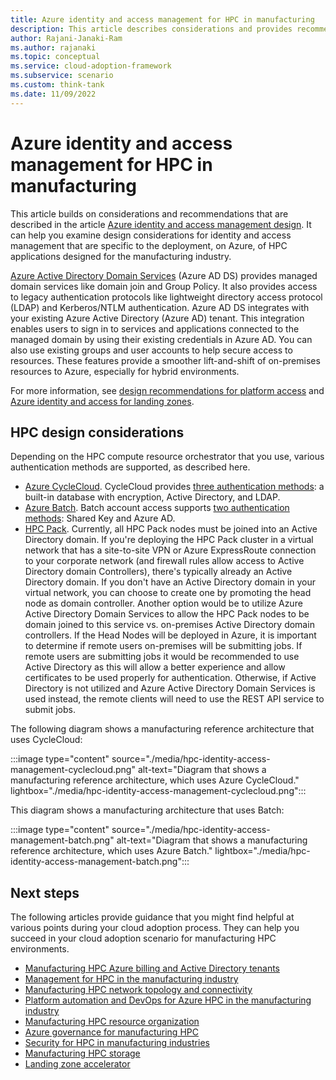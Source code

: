 ```yaml
---
title: Azure identity and access management for HPC in manufacturing  
description: This article describes considerations and provides recommendations for identity and access management in manufacturing HPC environments.
author: Rajani-Janaki-Ram
ms.author: rajanaki
ms.topic: conceptual
ms.service: cloud-adoption-framework
ms.subservice: scenario
ms.custom: think-tank
ms.date: 11/09/2022
---
```


# Azure identity and access management for HPC in manufacturing

This article builds on considerations and recommendations that are described in the article [Azure identity and access management design](../../../ready/landing-zone/design-area/identity-access.md). It can help you examine design considerations for identity and access management that are specific to the deployment, on Azure, of HPC applications designed for the manufacturing industry.

[Azure Active Directory Domain Services](/azure/active-directory-domain-services/overview) (Azure AD DS) provides managed domain services like domain join and Group Policy. It also provides access to legacy authentication protocols like lightweight directory access protocol (LDAP) and Kerberos/NTLM authentication. Azure AD DS integrates with your existing Azure Active Directory (Azure AD) tenant. This integration enables users to sign in to services and applications connected to the managed domain by using their existing credentials in Azure AD. You can also use existing groups and user accounts to help secure access to resources. These features provide a smoother lift-and-shift of on-premises resources to Azure, especially for hybrid environments.

For more information, see [design recommendations for platform access](../../../ready/landing-zone/design-area/identity-access-platform-access.md#design-recommendations-for-platform-access) and [Azure identity and access for landing zones](../../../ready/landing-zone/design-area/identity-access-landing-zones.md).

## HPC design considerations

Depending on the HPC compute resource orchestrator that you use, various authentication methods are supported, as described here.

 - [Azure CycleCloud](/azure/cyclecloud/overview?view=cyclecloud-8&preserve-view=true). CycleCloud provides [three authentication methods](/azure/cyclecloud/how-to/user-authentication?view=cyclecloud-8&preserve-view=true): a built-in database with encryption, Active Directory, and LDAP.
 - [Azure Batch](/azure/batch/batch-technical-overview). Batch account access supports [two authentication methods](/azure/batch/security-best-practices): Shared Key and Azure AD.
 - [HPC Pack](/azure/cyclecloud/hpcpack?view=cyclecloud-8&preserve-view=true). Currently, all HPC Pack nodes must be joined into an Active Directory domain. If you're deploying the HPC Pack cluster in a virtual network that has a site-to-site VPN or Azure ExpressRoute connection to your corporate network (and firewall rules allow access to Active Directory domain Controllers), there's typically already an Active Directory domain. If you don't have an Active Directory domain in your virtual network, you can choose to create one by promoting the head node as domain controller. Another option would be to utilize Azure Active Directory Domain Services to allow the HPC Pack nodes to be domain joined to this service vs. on-premises Active Directory domain controllers. If the Head Nodes will be deployed in Azure, it is important to determine if remote users on-premises will be submitting jobs. If remote users are submitting jobs it would be recommended to use Active Directory as this will allow a better experience and allow certificates to be used properly for authentication. Otherwise, if Active Directory is not utilized and Azure Active Directory Domain Services is used instead, the remote clients will need to use the REST API service to submit jobs. 

The following diagram shows a manufacturing reference architecture that uses CycleCloud:

:::image type="content" source="./media/hpc-identity-access-management-cyclecloud.png" alt-text="Diagram that shows a manufacturing reference architecture, which uses Azure CycleCloud." lightbox="./media/hpc-identity-access-management-cyclecloud.png":::

This diagram shows a manufacturing architecture that uses Batch: 

:::image type="content" source="./media/hpc-identity-access-management-batch.png" alt-text="Diagram that shows a manufacturing reference architecture, which uses Azure Batch." lightbox="./media/hpc-identity-access-management-batch.png":::

## Next steps

The following articles provide guidance that you might find helpful at various points during your cloud adoption process. They can help you succeed in your cloud adoption scenario for manufacturing HPC environments.

- [Manufacturing HPC Azure billing and Active Directory tenants](./azure-billing-active-directory-tenant.md)
- [Management for HPC in the manufacturing industry](./management.md)
- [Manufacturing HPC network topology and connectivity](./network-topology-connectivity.md)
- [Platform automation and DevOps for Azure HPC in the manufacturing industry](./platform-automation-devops.md)
- [Manufacturing HPC resource organization](./resource-organization.md)
- [Azure governance for manufacturing HPC](./security-governance-compliance.md)
- [Security for HPC in manufacturing industries](./security.md)
- [Manufacturing HPC storage](./storage.md)
- [Landing zone accelerator](../azure-hpc-landing-zone-accelerator.md)
